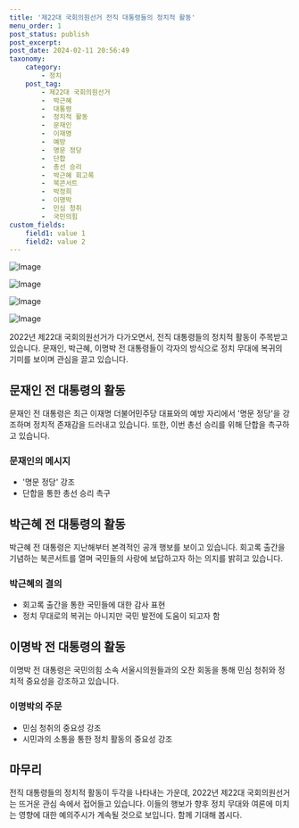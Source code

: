 ```yaml
---
title: '제22대 국회의원선거 전직 대통령들의 정치적 활동'
menu_order: 1
post_status: publish
post_excerpt: 
post_date: 2024-02-11 20:56:49
taxonomy:
    category:
        - 정치
    post_tag:
        - 제22대 국회의원선거
        -  박근혜
        -  대통령
        -  정치적 활동
        -  문재인
        -  이재명
        -  예방
        -  명문 정당
        -  단합
        -  총선 승리
        -  박근혜 회고록
        -  북콘서트
        -  박정희
        -  이명박
        -  민심 청취
        -  국민의힘
custom_fields:
    field1: value 1
    field2: value 2
---
```


![Image](https://imgnews.pstatic.net/image/009/2024/02/11/0005257182_001_20240211204401016.jpg?type=w647)

![Image](https://imgnews.pstatic.net/image/009/2024/02/11/0005257182_002_20240211204401058.jpg?type=w647)

![Image](https://imgnews.pstatic.net/image/009/2024/02/11/0005257182_003_20240211204401099.jpg?type=w647)

![Image](https://imgnews.pstatic.net/image/009/2024/02/11/0005257182_004_20240211204401133.jpg?type=w647)

2022년 제22대 국회의원선거가 다가오면서, 전직 대통령들의 정치적 활동이 주목받고 있습니다. 문재인, 박근혜, 이명박 전 대통령들이 각자의 방식으로 정치 무대에 복귀의 기미를 보이며 관심을 끌고 있습니다.
## 문재인 전 대통령의 활동
문재인 전 대통령은 최근 이재명 더불어민주당 대표와의 예방 자리에서 '명문 정당'을 강조하며 정치적 존재감을 드러내고 있습니다. 또한, 이번 총선 승리를 위해 단합을 촉구하고 있습니다.
### 문재인의 메시지
- '명문 정당' 강조
- 단합을 통한 총선 승리 촉구
## 박근혜 전 대통령의 활동
박근혜 전 대통령은 지난해부터 본격적인 공개 행보를 보이고 있습니다. 회고록 출간을 기념하는 북콘서트를 열며 국민들의 사랑에 보답하고자 하는 의지를 밝히고 있습니다.
### 박근혜의 결의
- 회고록 출간을 통한 국민들에 대한 감사 표현
- 정치 무대로의 복귀는 아니지만 국민 발전에 도움이 되고자 함
## 이명박 전 대통령의 활동
이명박 전 대통령은 국민의힘 소속 서울시의원들과의 오찬 회동을 통해 민심 청취와 정치적 중요성을 강조하고 있습니다. 
### 이명박의 주문
- 민심 청취의 중요성 강조
- 시민과의 소통을 통한 정치 활동의 중요성 강조
## 마무리
전직 대통령들의 정치적 활동이 두각을 나타내는 가운데, 2022년 제22대 국회의원선거는 뜨거운 관심 속에서 접어들고 있습니다. 이들의 행보가 향후 정치 무대와 여론에 미치는 영향에 대한 예의주시가 계속될 것으로 보입니다. 함께 기대해 봅시다.
